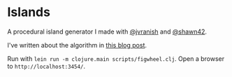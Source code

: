 # Islands

A procedural island generator I made with [@jvranish](https://github.com/jvranish) and [@shawn42](https://github.com/shawn42).

I've written about the algorithm in [this blog post](http://exupero.org/hazard/post/islands/).

Run with `lein run -m clojure.main scripts/figwheel.clj`. Open a browser to `http://localhost:3454/`.
